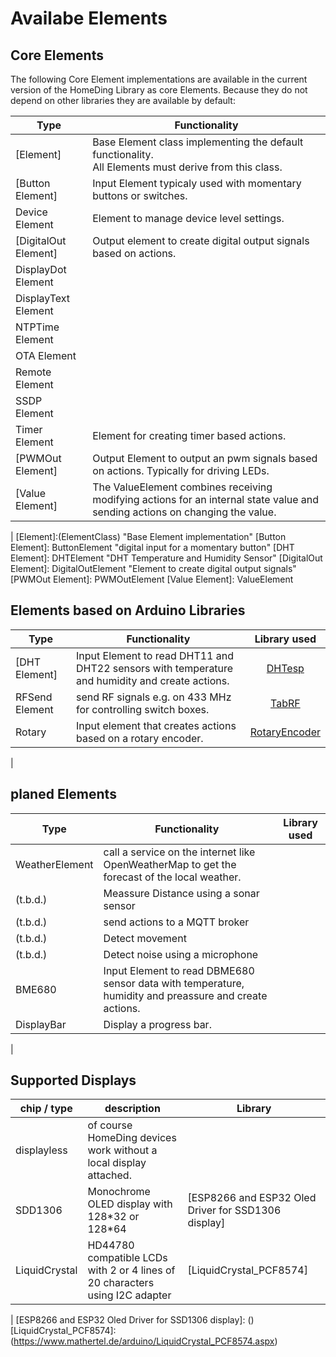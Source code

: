 # Availabe Elements

## Core Elements

The following Core Element implementations are available in the current version of the HomeDing Library as core Elements.
Because they do not depend on other libraries they are available by default:

| Type                 | Functionality
| -----------------    | -------------
| [Element]            | Base Element class implementing the default functionality. <br /> All Elements must derive from this class.
| [Button Element]     | Input Element typicaly used with momentary buttons or switches.
| Device Element       | Element to manage device level settings.
| [DigitalOut Element] | Output element to create digital output signals based on actions.
| DisplayDot Element   |      
| DisplayText Element  |      
| NTPTime Element      |      
| OTA Element          |      
| Remote Element       |      
| SSDP Element         |      
| Timer Element        | Element for creating timer based actions.
| [PWMOut Element]     | Output Element to output an pwm signals based on actions. Typically for driving LEDs.
| [Value Element]      | The ValueElement combines receiving modifying actions for an internal state value and sending actions on changing the value.
|
[Element]:(ElementClass) "Base Element implementation"
[Button Element]: ButtonElement "digital input for a momentary button"
[DHT Element]: DHTElement "DHT Temperature and Humidity Sensor"
[DigitalOut Element]: DigitalOutElement "Element to create digital output signals"
[PWMOut Element]: PWMOutElement
[Value Element]: ValueElement

## Elements based on Arduino Libraries

| Type                | Functionality | Library used |
| -----------------   | ------------- | :----------: |
| [DHT Element]       | Input Element to read DHT11 and DHT22 sensors with temperature and humidity and create actions. | [DHTesp]
| RFSend Element      | send RF signals e.g. on 433 MHz for controlling switch boxes. | [TabRF]
| Rotary              | Input element that creates actions based on a rotary encoder. | [RotaryEncoder]
|

[DHTesp]: https://github.com/beegee-tokyo/DHTesp "DHT library for ESP boards."
[TabRF]: https://github.com/mathertel/tabrf "Table driven RF library"
[RotaryEncoder]: http://www.mathertel.de/Arduino/RotaryEncoderLibrary.aspx "A library for using a rotary encoder as an input."


## planed Elements

| Type                | Functionality | Library used |
| -----------------   | ------------- | :----------: |
| WeatherElement      | call a service on the internet like OpenWeatherMap to get the forecast of the local weather. |
| (t.b.d.)            | Meassure Distance using a sonar sensor |
| (t.b.d.)            | send actions to a MQTT broker |
| (t.b.d.)            | Detect movement
| (t.b.d.)            | Detect noise using a microphone |
| BME680              | Input Element to read DBME680 sensor data with temperature, humidity and preassure and create actions.
| DisplayBar | Display a progress bar.
|

## Supported Displays

| chip / type   | description  | Library      |
| ------------  | ------------ | ------------ |
| displayless   | of course HomeDing devices work without a local display attached. |   |
| SDD1306       | Monochrome OLED display with 128\*32 or 128\*64 | [ESP8266 and ESP32 Oled Driver for SSD1306 display]  |
| LiquidCrystal | HD44780 compatible LCDs with 2 or 4 lines of 20 characters using I2C adapter | [LiquidCrystal_PCF8574] |
|
[ESP8266 and ESP32 Oled Driver for SSD1306 display]: ()
[LiquidCrystal_PCF8574]: (https://www.mathertel.de/arduino/LiquidCrystal_PCF8574.aspx)
